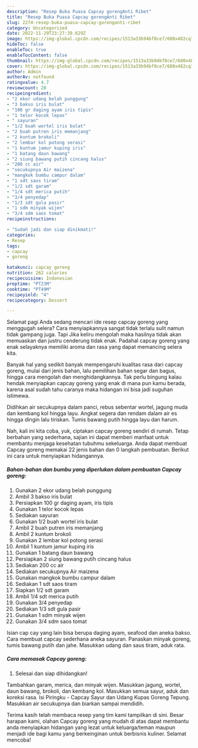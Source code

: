 ```yaml
---
description: "Resep Buka Puasa Capcay gorengAnti Ribet"
title: "Resep Buka Puasa Capcay gorengAnti Ribet"
slug: 2274-resep-buka-puasa-capcay-gorenganti-ribet
category: Uncategorized
date: 2022-11-29T23:27:39.629Z
image: https://img-global.cpcdn.com/recipes/1513a33b94bf8ce7/680x482cq70/capcay-goreng-foto-resep-utama.jpg
hideToc: false
enableToc: true
enableTocContent: false
thumbnail: https://img-global.cpcdn.com/recipes/1513a33b94bf8ce7/680x482cq70/capcay-goreng-foto-resep-utama.jpg
cover: https://img-global.cpcdn.com/recipes/1513a33b94bf8ce7/680x482cq70/capcay-goreng-foto-resep-utama.jpg
author: Admin
authorAv: notfound
ratingvalue: 4.7
reviewcount: 20
recipeingredient:
- "2 ekor udang belah punggung"
- "3 bakso iris bulat"
- "100 gr daging ayam iris tipis"
- "1 telor kocok lepas"
- " sayuran"
- "1/2 buah wortel iris bulat"
- "2 buah putren iris memanjang"
- "2 kuntum brokoli"
- "2 lembar kol potong serasi"
- "1 kuntum jamur kuping iris"
- "1 batang daun bawang"
- "2 siung bawang putih cincang halus"
- "200 cc air"
- "secukupnya Air maizena"
- "mangkok bumbu campur dalam"
- "1 sdt saos tiram"
- "1/2 sdt garam"
- "1/4 sdt merica putih"
- "3/4 penyedap"
- "1/3 sdt gula pasir"
- "1 sdm minyak wijen"
- "3/4 sdm saos tomat"
recipeinstructions:

- "Sudah jadi dan siap dinikmati!"
categories:
- Resep
tags:
- capcay
- goreng

katakunci: capcay goreng 
nutrition: 262 calories
recipecuisine: Indonesian
preptime: "PT23M"
cooktime: "PT49M"
recipeyield: "4"
recipecategory: Dessert

---
```



Selamat pagi Anda sedang mencari ide resep capcay goreng yang menggugah selera? Cara menyiapkannya sangat tidak terlalu sulit namun tidak gampang juga. Tapi Jika keliru mengolah maka hasilnya tidak akan memuaskan dan justru cenderung tidak enak. Padahal capcay goreng yang enak selayaknya memiliki aroma dan rasa yang dapat memancing selera kita.


Banyak hal yang sedikit banyak mempengaruhi kualitas rasa dari capcay goreng, mulai dari jenis bahan, lalu pemilihan bahan segar dan bagus, hingga cara mengolah dan menghidangkannya. Tak perlu bingung kalau hendak menyiapkan capcay goreng yang enak di mana pun kamu berada, karena asal sudah tahu caranya maka hidangan ini bisa jadi suguhan istimewa.

Didihkan air secukupnya dalam panci, rebus sebentar wortel, jagung muda dan kembang kol hingga layu. Angkat segera dan rendam dalam air es hingga dingin lalu tiriskan. Tumis bawang putih hingga layu dan harum.


Nah, kali ini kita coba, yuk, ciptakan capcay goreng sendiri di rumah. Tetap berbahan yang sederhana, sajian ini dapat memberi manfaat untuk membantu menjaga kesehatan tubuhmu sekeluarga. Anda dapat membuat Capcay goreng memakai 22 jenis bahan dan 0 langkah pembuatan. Berikut ini cara untuk menyiapkan hidangannya.

<!--inarticleads1-->

##### Bahan-bahan dan bumbu yang diperlukan dalam pembuatan Capcay goreng:

1. Gunakan 2 ekor udang belah punggung
1. Ambil 3 bakso iris bulat
1. Persiapkan 100 gr daging ayam, iris tipis
1. Gunakan 1 telor kocok lepas
1. Sediakan  sayuran
1. Gunakan 1/2 buah wortel iris bulat
1. Ambil 2 buah putren iris memanjang
1. Ambil 2 kuntum brokoli
1. Gunakan 2 lembar kol potong serasi
1. Ambil 1 kuntum jamur kuping iris
1. Gunakan 1 batang daun bawang
1. Persiapkan 2 siung bawang putih cincang halus
1. Sediakan 200 cc air
1. Sediakan secukupnya Air maizena
1. Gunakan mangkok bumbu campur dalam
1. Sediakan 1 sdt saos tiram
1. Siapkan 1/2 sdt garam
1. Ambil 1/4 sdt merica putih
1. Gunakan 3/4 penyedap
1. Sediakan 1/3 sdt gula pasir
1. Gunakan 1 sdm minyak wijen
1. Gunakan 3/4 sdm saos tomat


Isian cap cay yang lain bisa berupa daging ayam, seafood dan aneka bakso. Cara membuat capcay sederhana aneka sayuran. Panaskan minyak goreng, tumis bawang putih dan jahe. Masukkan udang dan saus tiram, aduk rata. 

<!--inarticleads2-->

##### Cara memasak Capcay goreng:


1. Selesai dan siap dihidangkan!

Tambahkan garam, merica, dan minyak wijen. Masukkan jagung, wortel, daun bawang, brokoli, dan kembang kol. Masukkan semua sayur, aduk dan koreksi rasa. Isi Piringku - Capcay Sayur dan Udang Kupas Goreng Tepung. Masukkan air secukupnya dan biarkan sampai mendidih. 

Terima kasih telah membaca resep yang tim kami tampilkan di sini. Besar harapan kami, olahan Capcay goreng yang mudah di atas dapat membantu anda menyiapkan hidangan yang lezat untuk keluarga/teman maupun menjadi ide bagi kamu yang berkeinginan untuk berbisnis kuliner. Selamat mencoba!
